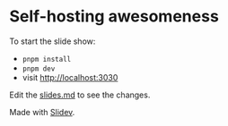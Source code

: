 # Self-hosting awesomeness 

To start the slide show:

- `pnpm install`
- `pnpm dev`
- visit <http://localhost:3030>

Edit the [slides.md](./slides.md) to see the changes.

Made with [Slidev](https://sli.dev/).
